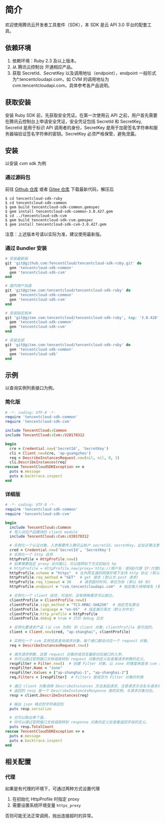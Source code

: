 # 简介
欢迎使用腾讯云开发者工具套件（SDK），本 SDK 是云 API 3.0 平台的配套工具。

## 依赖环境

1. 依赖环境：Ruby 2.3 及以上版本。
2. 从 腾讯云控制台 开通相应产品。
3. 获取 SecretId、SecretKey 以及调用地址（endpoint），endpoint 一般形式为\*.tencentcloudapi.com，如 CVM 的调用地址为 cvm.tencentcloudapi.com，具体参考各产品说明。

## 获取安装

安装 Ruby SDK 前，先获取安全凭证。在第一次使用云 API 之前，用户首先需要在腾讯云控制台上申请安全凭证，安全凭证包括 SecretId 和 SecretKey, SecretId 是用于标识 API 调用者的身份，SecretKey 是用于加密签名字符串和服务器端验证签名字符串的密钥。SecretKey 必须严格保管，避免泄露。

## 安装
以安装 cvm sdk 为例

### 通过源码包

前往 [Github 仓库](https://github.com/tencentcloud/tencentcloud-sdk-ruby) 或者 [Gitee 仓库](https://gitee.com/tencentcloud/tencentcloud-sdk-ruby) 下载最新代码，解压后

    $ cd tencentcloud-sdk-ruby
    $ cd tencentcloud-sdk-common
    $ gem build tencentcloud-sdk-common.gemspec
    $ gem install tencentcloud-sdk-common-3.0.427.gem
    $ cd ../tencentcloud-sdk-cvm
    $ gem build tencentcloud-sdk-cvm.gemspec
    $ gem install tencentcloud-sdk-cvm-3.0.427.gem 

注意：上述版本号请以实际为准，建议使用最新版。

### 通过 Bundler 安装

```ruby
# 安装最新版
git 'git@github.com:TencentCloud/tencentcloud-sdk-ruby.git' do
  gem 'tencentcloud-sdk-common'
  gem 'tencentcloud-sdk-cvm'
end

# 国内用户加速
git 'git@gitee.com:tencentcloud/tencentcloud-sdk-ruby' do
  gem 'tencentcloud-sdk-common'
  gem 'tencentcloud-sdk-cvm'
end

# 安装指定版本
git 'git@gitee.com:tencentcloud/tencentcloud-sdk-ruby', tag: '3.0.428' do
  gem 'tencentcloud-sdk-common'
  gem 'tencentcloud-sdk-cvm'
end

# 安装全部
git 'git@gitee.com:tencentcloud/tencentcloud-sdk-ruby' do
  gem 'tencentcloud-sdk-common'
  gem 'tencentcloud-sdk'
end
```

## 示例

以查询实例列表接口为例。

### 简化版

```ruby
# -*- coding: UTF-8 -*-
require 'tencentcloud-sdk-common'
require 'tencentcloud-sdk-cvm'

include TencentCloud::Common
include TencentCloud::Cvm::V20170312

begin
  cre = Credential.new('SecretId', 'SecretKey')
  cli = Client.new(cre, 'ap-guangzhou')
  req = DescribeInstancesRequest.new(nil, nil, 0, 1)
  cli.DescribeInstances(req)
rescue TencentCloudSDKException => e
  puts e.message  
  puts e.backtrace.inspect  
end
```

### 详细版

```ruby
# -*- coding: UTF-8 -*-
require 'tencentcloud-sdk-common'
require 'tencentcloud-sdk-cvm'

begin
  include TencentCloud::Common
  # 导入对应产品模块的 client module
  include TencentCloud::Cvm::V20170312

  # 实例化一个认证对象，入参需要传入腾讯云账户 secretId，secretKey，此处还需注意密钥对的保密
  cred = Credential.new('SecretId', 'SecretKey')
  # 实例化一个 http 选项
  httpProfile = HttpProfile.new()
  # 如果需要指定 proxy 访问接口，可以按照如下方式初始化 hp
  # httpProfile = HttpProfile.new(proxy='http://用户名：密码@代理 IP:代理端口')
  httpProfile.scheme = "https"  # 在外网互通的网络环境下支持 http 协议 (默认是 https 协议),建议使用 https 协议
  httpProfile.req_method = "GET"  # get 请求 (默认为 post 请求)
  httpProfile.req_timeout = 30    # 请求超时时间，单位为秒 (默认 60 秒)
  httpProfile.endpoint = "cvm.tencentcloudapi.com"  # 指定接入地域域名 (默认就近接入)

  # 实例化一个 client 选项，可选的，没有特殊需求可以跳过。
  clientProfile = ClientProfile.new()
  clientProfile.sign_method = "TC3-HMAC-SHA256"  # 指定签名算法
  clientProfile.language = "en-US"  # 指定展示英文（默认为中文）
  clientProfile.http_profile = httpProfile
  clientProfile.debug = true # 打印 debug 日志

  # 实例化要请求产品 (以 cvm 为例) 的 client 对象，clientProfile 是可选的。
  client = Client.new(cred, "ap-shanghai", clientProfile)

  # 实例化一个 cvm 实例信息查询请求对象，每个接口都会对应一个 request 对象。
  req = DescribeInstancesRequest.new()

  # 填充请求参数，这里 request 对象的成员变量即对应接口的入参。
  # 你可以通过官网接口文档或跳转到 request 对象的定义处查看请求参数的定义。
  respFilter = Filter.new()  # 创建 Filter 对象，以 zone 的维度来查询 cvm 实例。
  respFilter.Name = "zone"
  respFilter.Values = ["ap-shanghai-1", "ap-shanghai-2"]
  req.Filters = [respFilter]  # Filters 是成员为 Filter 对象的列表

  # 通过 client 对象调用 DescribeInstances 方法发起请求。注意请求方法名与请求对象是对应的。
  # 返回的 resp 是一个 DescribeInstancesResponse 类的实例，与请求对象对应。
  resp = client.DescribeInstances(req)

  # 输出 json 格式的字符串回包
  puts resp.serialize

  # 也可以取出单个值。
  # 你可以通过官网接口文档或跳转到 response 对象的定义处查看返回字段的定义。
  puts resp.TotalCount
rescue TencentCloudSDKException => e
  puts e.message  
  puts e.backtrace.inspect  
end
```

## 相关配置

### 代理

如果是有代理的环境下，可通过两种方式设置代理

1. 在初始化 HttpProfile 时指定 proxy
2. 需要设置系统环境变量 `https_proxy`

否则可能无法正常调用，抛出连接超时的异常。
